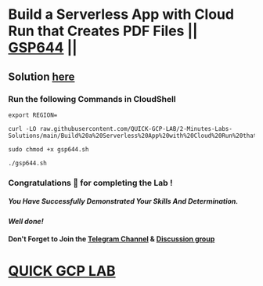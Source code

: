 # Build a Serverless App with Cloud Run that Creates PDF Files || [GSP644](https://www.cloudskillsboost.google/focuses/8390?parent=catalog) ||

## Solution [here](https://youtu.be/x7ERIbp9U9k)

### Run the following Commands in CloudShell

```
export REGION=
```
```
curl -LO raw.githubusercontent.com/QUICK-GCP-LAB/2-Minutes-Labs-Solutions/main/Build%20a%20Serverless%20App%20with%20Cloud%20Run%20that%20Creates%20PDF%20Files/gsp644.sh

sudo chmod +x gsp644.sh

./gsp644.sh
```

### Congratulations 🎉 for completing the Lab !

##### *You Have Successfully Demonstrated Your Skills And Determination.*

#### *Well done!*

#### Don't Forget to Join the [Telegram Channel](https://t.me/QuickGcpLab) & [Discussion group](https://t.me/QuickGcpLabChats)

# [QUICK GCP LAB](https://www.youtube.com/@quickgcplab)
